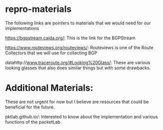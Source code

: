 # repro-materials
The following links are pointers to materials that we would need for our implementations

https://bgpstream.caida.org/: This is the link for the BGPStream

https://www.routeviews.org/routeviews/: Routeviews is one of the Route Collectors that we will use for collecting BGP

datahttp://www.traceroute.org/#Looking%20Glass/: These are various looking glasses that also does similar things but with some drawbacks.


# Additional Materials: 
These are not urgent for now but I believe are resources that could be beneficial for the future.

pktlab.github.io/: Interested to know about the implementation and various functions of the packetLab.

